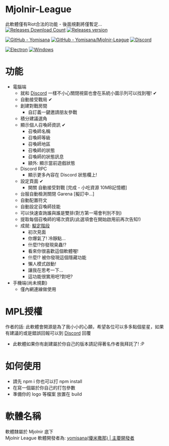 # Mjolnir-League
此軟體僅有Riot合法的功能 - 後面規劃將僅暫定...  
[![Releases Download Count](https://img.shields.io/github/downloads/Yomisana/Mjolnir-League/total.svg)](https://github.com/Yomisana/Mjolnir-League/releases/latest)
[![Releases version](https://img.shields.io/github/v/release/yomisana/Mjolnir-League)](https://github.com/Yomisana/Mjolnir-League/releases/latest)


[![GitHub - Yomisana](https://img.shields.io/static/v1?style=for-the-badge&message=GitHub&color=181717&logo=GitHub&logoColor=FFFFFF&label=yomisana)](https://github.com/Yomisana/)
[![GitHub - Yomisana/Mjolnir-League](https://img.shields.io/static/v1?style=for-the-badge&message=GitHub&color=181717&logo=GitHub&logoColor=FFFFFF&label=yomisana/Mjolnir-League)](https://github.com/Yomisana/Mjolnir-League)
[![Discord](https://img.shields.io/static/v1?style=for-the-badge&message=Discord&color=5865F2&logo=Discord&logoColor=FFFFFF&label=Mjolnir)](https://discord.gg/RmB9vXukbq)


[![Electron](https://img.shields.io/static/v1?style=for-the-badge&message=Electron&color=47848F&logo=Electron&logoColor=FFFFFF&label=)](https://www.electronjs.org/)
[![Windows](https://img.shields.io/static/v1?style=for-the-badge&message=Windows&color=0078D6&logo=Windows&logoColor=FFFFFF&label=7/8/8.1/10/11)](https://www.microsoft.com/zh-tw/)
# 功能
- 電腦端
    - 就和 [Discord](https://discord.com) 一樣不小心關閉視窗也會在系統小圖示列可以找到喔! ✔
    - 自動接受戰局 ✔
    - 創建對戰房間
        - 自訂義一鍵邀請朋友參戰
    - 積分建議選角
    - 顯示個人召喚師資訊 ✔
        - 召喚師名稱
        - 召喚師等級
        - 召喚師地區
        - 召喚師的狀態
        - 召喚師的狀態訊息
        - 額外: 顯示當前遊戲狀態
    - Discord RPC
        - 顯示更多內容在 Discord 狀態欄上!
    - 設定頁面 ✔
        - 開關 自動接受對戰 [完成 - 小吃資源 10MB記憶體]
    - 台服自動檢測關閉 Garena [擬訂中...]
    - 自動配置符文
    - 自動設定召喚師技能
    - 可以快速查詢誰與誰是雙排(對方第一場會判別不到)
    - 提取每個召喚師的場次資訊(此選項會在開始啟用前再次告知!)
    - 成就: [擬定階段](https://www.youtube.com/watch?v=dQw4w9WgXcQ&ab_channel=RickAstley)
        - 初次見面
        - 你爆氣了! 冷靜點...
        - 什麼!?你發現臭蟲!?
        - 看來你很喜歡這個軟體喔!
        - 什麼!? 被你發現這個隱藏功能
        - 懶人模式啟動!
        - 讓我在思考一下...
        - 這功能很實用吧?對吧?
- 手機端(尚未規劃)
    - 僅內網連線做使用

# MPL授權
作者的話: 此軟體會開源是為了我小小的心願，希望各位可以多多點個星星，如果有建議的或是錯誤回報可以到 [Discord](https://discord.gg/RmB9vXukbq) 回覆
- 此軟體如果你有創建屬於你自己的版本請記得著名作者我拜託了! :P
# 如何使用
- 請先 npm i 你也可以打 npm install
- 在寫一個屬於你自己的打包參數
- 準備你的 logo 等檔案 放置在 build
# 軟體名稱
軟體隸屬於 Mjolnir 底下  
Mjolnir League 軟體開發者為: [yomisana(優米撒那) | 主要開發者](https://dev.yomisana.xyz)
